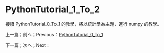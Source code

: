# PythonTutorial_1_To_2
接續 PythonTutorial_0_To_1 的教學，將以統計學為主題，進行 numpy 的教學。

上一篇；前へ；Previous：[PythonTutorial_0_To_1](https://github.com/j32u4ukh/PythonTutorial_0_To_1)

下一篇；次へ；Next：
